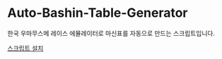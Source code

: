 # Auto-Bashin-Table-Generator
한국 우마무스메 레이스 에뮬레이터로 마신표를 자동으로 만드는 스크립트입니다.

[스크립트 설치](https://github.com/Ravenclaw5874/Auto-Bashin-Table-Generator/releases/latest/download/Auto-Bashin-Table-Generator.user.js)
